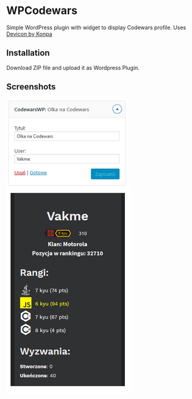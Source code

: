 # WPCodewars
Simple WordPress plugin with widget to display Codewars profile. Uses [Devicon by Konpa](https://github.com/konpa/devicon/)

## Installation
Download ZIP file and upload it as Wordpress Plugin.

## Screenshots
![Dashboard view](https://github.com/Vakme/WPCodewars/raw/screenshots/screenshots/dashboard.PNG)
![Front view](https://github.com/Vakme/WPCodewars/raw/screenshots/screenshots/frontend.PNG)
